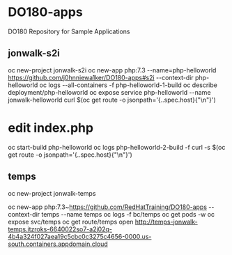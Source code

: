 # DO180-apps
DO180 Repository for Sample Applications

## jonwalk-s2i
oc new-project jonwalk-s2i
oc new-app php:7.3 --name=php-helloworld https://github.com/j0hnniewa1ker/DO180-apps#s2i --context-dir php-helloworld
oc logs --all-containers -f php-helloworld-1-build
oc describe deployment/php-helloworld
oc expose service php-helloworld --name jonwalk-helloworld
curl $(oc get route -o jsonpath='{..spec.host}{"\n"}')
# edit index.php
oc start-build php-helloworld
oc logs php-helloworld-2-build -f
curl -s $(oc get route -o jsonpath='{..spec.host}{"\n"}')

## temps
oc new-project jonwalk-temps

oc new-app php:7.3~https://github.com/RedHatTraining/DO180-apps --context-dir temps --name temps
oc logs -f bc/temps
oc get pods -w
oc expose svc/temps
oc get route/temps
open http://temps-jonwalk-temps.itzroks-6640022so7-a2j02q-4b4a324f027aea19c5cbc0c3275c4656-0000.us-south.containers.appdomain.cloud
